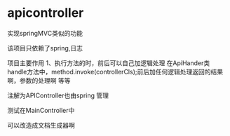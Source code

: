# apicontroller

实现springMVC类似的功能

该项目只依赖了spring,日志

项目主要作用 1、执行方法的时，前后可以自己加逻辑处理 在ApiHander类handle方法中，method.invoke(controllerCls);前后加任何逻辑处理返回的结果啊，参数的处理啊 等等

注解为APIController也由spring 管理

测试在MainController中

可以改造成文档生成器啊